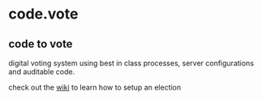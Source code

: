 # code.vote

## code to vote

digital voting system using best in class processes, server configurations and auditable code.

check out the [wiki](https://github.com/NicleDouarec/code.vote/wiki) to learn how to setup an election
